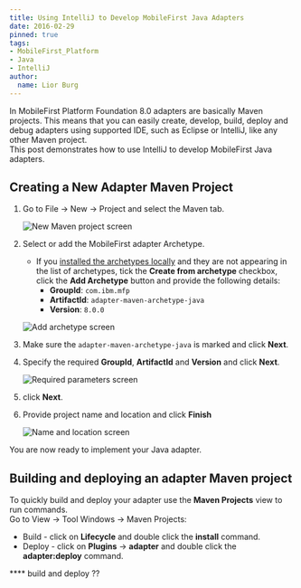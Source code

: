 ```yaml
---
title: Using IntelliJ to Develop MobileFirst Java Adapters
date: 2016-02-29
pinned: true
tags:
- MobileFirst_Platform
- Java
- IntelliJ
author:
  name: Lior Burg
---
```

In MobileFirst Platform Foundation 8.0 adapters are basically Maven projects. This means that you can easily create, develop, build, deploy and debug adapters using supported IDE, such as Eclipse or IntelliJ, like any other Maven project.  
This post demonstrates how to use IntelliJ to develop MobileFirst Java adapters.

## Creating a New Adapter Maven Project
1. Go to File → New → Project and select the Maven tab.

    ![New Maven project screen]({{site.baseurl}}/assets/blog/2016-02-29-debugging-adapters-using-intellij/new-project.png)

2. Select or add the MobileFirst adapter Archetype.
    * If you [installed the archetypes locally]({{site.baseurl}}/tutorials/en/foundation/8.0/adapters/creating-adapters/#install-maven) and they are not appearing in the list of archetypes, tick the **Create from archetype** checkbox, click the **Add Archetype** button and provide the following details:
        * **GroupId**: `com.ibm.mfp`
        * **ArtifactId**: `adapter-maven-archetype-java`
        * **Version**: `8.0.0`

    ![Add archetype screen]({{site.baseurl}}/assets/blog/2016-02-29-debugging-adapters-using-intellij/add-archetype.png)

3. Make sure the `adapter-maven-archetype-java` is marked and click **Next**.

4. Specify the required **GroupId**, **ArtifactId** and **Version** and click **Next**.

    ![Required parameters screen]({{site.baseurl}}/assets/blog/2016-02-29-debugging-adapters-using-intellij/project-parameters.png)

5. click **Next**.

6. Provide project name and location and click **Finish**

    ![Name and location screen]({{site.baseurl}}/assets/blog/2016-02-29-debugging-adapters-using-intellij/select-project-name-and-location.png)

You are now ready to implement your Java adapter.

## Building and deploying an adapter Maven project
To quickly build and deploy your adapter use the **Maven Projects** view to run commands.  
Go to View → Tool Windows → Maven Projects:

* Build - click on **Lifecycle** and double click the **install** command.
* Deploy - click on **Plugins** → **adapter** and double click the **adapter:deploy** command.

**** build and deploy ??
